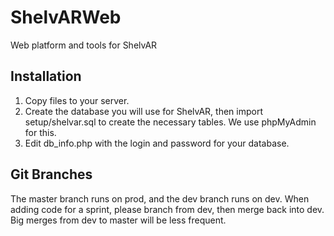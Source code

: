 ShelvARWeb
==========

Web platform and tools for ShelvAR

Installation
------------

1. Copy files to your server.
2. Create the database you will use for ShelvAR, then import setup/shelvar.sql to create the necessary tables. We use phpMyAdmin for this.
3. Edit db_info.php with the login and password for your database.

Git Branches
------------
The master branch runs on prod, and the dev branch runs on dev. When adding code for a sprint, please branch from dev, then merge back into dev. Big merges from dev to master will be less frequent.

